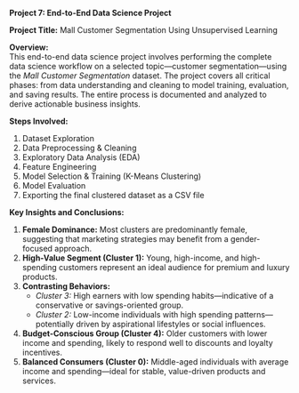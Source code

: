 **Project 7: End-to-End Data Science Project** 

**Project Title:** Mall Customer Segmentation Using Unsupervised Learning  

**Overview:**  
This end-to-end data science project involves performing the complete data science workflow on a selected topic—customer segmentation—using the *Mall Customer Segmentation* dataset. The project covers all critical phases: from data understanding and cleaning to model training, evaluation, and saving results. The entire process is documented and analyzed to derive actionable business insights.

**Steps Involved:**  
1. Dataset Exploration  
2. Data Preprocessing & Cleaning  
3. Exploratory Data Analysis (EDA)  
4. Feature Engineering  
5. Model Selection & Training (K-Means Clustering)  
6. Model Evaluation  
7. Exporting the final clustered dataset as a CSV file  

**Key Insights and Conclusions:**  
1. **Female Dominance:** Most clusters are predominantly female, suggesting that marketing strategies may benefit from a gender-focused approach.  
2. **High-Value Segment (Cluster 1):** Young, high-income, and high-spending customers represent an ideal audience for premium and luxury products.  
3. **Contrasting Behaviors:**  
   - *Cluster 3:* High earners with low spending habits—indicative of a conservative or savings-oriented group.  
   - *Cluster 2:* Low-income individuals with high spending patterns—potentially driven by aspirational lifestyles or social influences.  
4. **Budget-Conscious Group (Cluster 4):** Older customers with lower income and spending, likely to respond well to discounts and loyalty incentives.  
5. **Balanced Consumers (Cluster 0):** Middle-aged individuals with average income and spending—ideal for stable, value-driven products and services.  

